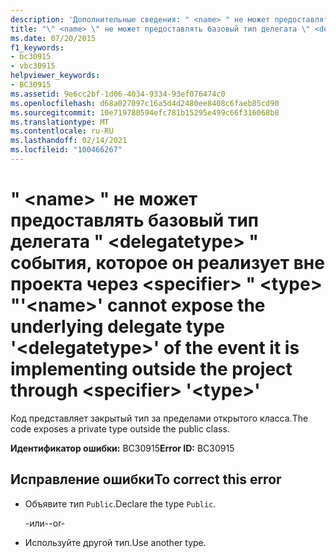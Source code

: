 ```yaml
---
description: 'Дополнительные сведения: " <name> " не может предоставлять базовый тип делегата " <delegatetype> " события, которое он реализует вне проекта через <specifier> " <type> "'
title: "\" <name> \" не может предоставлять базовый тип делегата \" <delegatetype> \" события, которое он реализует вне проекта через <specifier> \" <type> \""
ms.date: 07/20/2015
f1_keywords:
- bc30915
- vbc30915
helpviewer_keywords:
- BC30915
ms.assetid: 9e6cc2bf-1d06-4034-9334-93ef076474c0
ms.openlocfilehash: d68a027097c16a5d4d2480ee8408c6faeb85cd90
ms.sourcegitcommit: 10e719780594efc781b15295e499c66f316068b8
ms.translationtype: MT
ms.contentlocale: ru-RU
ms.lasthandoff: 02/14/2021
ms.locfileid: "100466267"
---
```

# <a name="name-cannot-expose-the-underlying-delegate-type-delegatetype-of-the-event-it-is-implementing-outside-the-project-through-specifier-type"></a><span data-ttu-id="58bd2-103">" \<name> " не может предоставлять базовый тип делегата " \<delegatetype> " события, которое он реализует вне проекта через \<specifier> " \<type> "</span><span class="sxs-lookup"><span data-stu-id="58bd2-103">'\<name>' cannot expose the underlying delegate type '\<delegatetype>' of the event it is implementing outside the project through \<specifier> '\<type>'</span></span>

<span data-ttu-id="58bd2-104">Код представляет закрытый тип за пределами открытого класса.</span><span class="sxs-lookup"><span data-stu-id="58bd2-104">The code exposes a private type outside the public class.</span></span>  
  
 <span data-ttu-id="58bd2-105">**Идентификатор ошибки:** BC30915</span><span class="sxs-lookup"><span data-stu-id="58bd2-105">**Error ID:** BC30915</span></span>  
  
## <a name="to-correct-this-error"></a><span data-ttu-id="58bd2-106">Исправление ошибки</span><span class="sxs-lookup"><span data-stu-id="58bd2-106">To correct this error</span></span>  
  
- <span data-ttu-id="58bd2-107">Объявите тип `Public`.</span><span class="sxs-lookup"><span data-stu-id="58bd2-107">Declare the type `Public`.</span></span>  
  
     <span data-ttu-id="58bd2-108">-или-</span><span class="sxs-lookup"><span data-stu-id="58bd2-108">-or-</span></span>  
  
- <span data-ttu-id="58bd2-109">Используйте другой тип.</span><span class="sxs-lookup"><span data-stu-id="58bd2-109">Use another type.</span></span>
